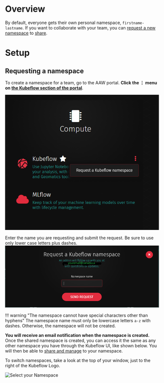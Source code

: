 # Overview

By default, everyone gets their own personal namespace, `firstname-lastname`. If
you want to collaborate with your team, you can
[request a new namespace](requesting-a-namespace) to
[share](Overview.md#share-a-namespace-in-kubeflow).

# Setup 
## Requesting a namespace

To create a namespace for a team, go to the AAW portal. **Click the &#8942; menu
on
[the Kubeflow section of the portal](https://portal.covid.cloud.statcan.ca/#kubeflow)**.

![The hamburger menu to the right of Kubeflow on the portal](../images/KubeflowNamespace.PNG)

Enter the name you are requesting and submit the request. Be sure to use only
lower case letters plus dashes.
![Submit your request for a shared namespace](../images/KubeflowNamespace2.png)

<!-- prettier-ignore -->
!!! warning "The namespace cannot have special characters other than hyphens"
    The namespace name must only be lowercase letters `a-z` with dashes. Otherwise,
    the namespace will not be created.

**You will receive an email notification when the namespace is created.** Once
the shared namespace is created, you can access it the same as any other
namespace you have through the Kubeflow UI, like shown below. You will then be
able to [share and manage](Overview.md#share-compute-namespace-in-kubeflow) to
your namespace.

To switch namespaces, take a look at the top of your window, just to the right
of the Kubeflow Logo.

![Select your Namespace](../images/kubeflow_manage_contributors.png)
